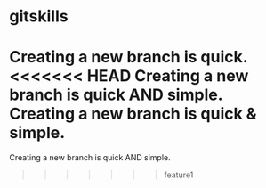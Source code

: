 # gitskills
Creating a new branch is quick.
<<<<<<< HEAD
Creating a new branch is quick AND simple.
Creating a new branch is quick & simple.
=======
Creating a new branch is quick AND simple.
>>>>>>> feature1
